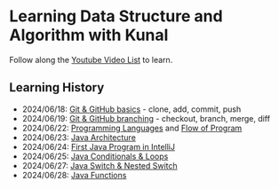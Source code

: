# Learning Data Structure and Algorithm with Kunal

Follow along the [Youtube Video List](https://www.youtube.com/playlist?list=PL9gnSGHSqcnr_DxHsP7AW9ftq0AtAyYqJ) to learn.

## Learning History
+ 2024/06/18: [Git & GitHub basics](https://youtu.be/RGOj5yH7evk?si=MUzynmAR1GvmgwfF) - clone, add, commit, push
+ 2024/06/19: [Git & GitHub branching](https://youtu.be/RGOj5yH7evk?si=NxuTqVIqSkymbikw&t=1962) - checkout, branch, merge, diff
+ 2024/06/22: [Programming Languages](https://youtu.be/wn49bJOYAZM?si=KLvkLhD2cDeEoyoz) and [Flow of Program](https://youtu.be/lhELGQAV4gg?si=C9BKCqEWRpy1Fhtg)
+ 2024/06/23: [Java Architecture](https://youtu.be/4EP8YzcN0hQ?si=367zM_N4Muo4_enz)
+ 2024/06/24: [First Java Program in IntelliJ](https://youtu.be/TAtrPoaJ7gc?si=-C9VkfE6bHIZ1_oK)
+ 2024/06/25: [Java Conditionals & Loops](https://youtu.be/ldYLYRNaucM?si=Swt2PraOrpZZKaNf)
+ 2024/06/27: [Java Switch & Nested Switch](https://youtu.be/mA23x39DjbI)
+ 2024/06/28: [Java Functions](https://youtu.be/mA23x39DjbI)